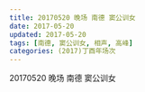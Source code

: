 ```yaml
---
title: 20170520 晚场 南德 窦公训女
date: 2017-05-20
updated: 2017-05-20
tags: [南德, 窦公训女, 相声, 高峰] 
categories: (2017)丁酉年场次 
---
```

20170520 晚场 南德 窦公训女
